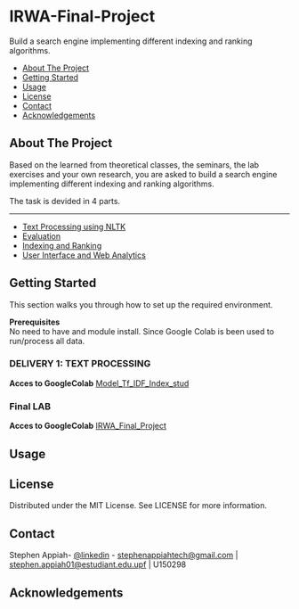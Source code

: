 # IRWA-Final-Project
Build a search engine implementing different indexing and ranking algorithms.

<!-- TOC depthFrom:2 depthTo:6 withLinks:1 updateOnSave:1 orderedList:0 -->

- [About The Project](#about-the-project)
- [Getting Started](#getting-started)
- [Usage](#usage)
- [License](#license)
- [Contact](#contact)
- [Acknowledgements](#acknowledgements)

<!-- /TOC -->

## About The Project

Based on the learned from theoretical classes, the seminars, the lab exercises and your own
research, you are asked to build a search engine implementing different indexing and
ranking algorithms.

The task is devided in 4 parts. 

***
* [Text Processing using NLTK](https://www.datacamp.com/community/tutorials/text-analytics-beginners-nltk)
* [Evaluation]()
* [Indexing and Ranking]()
* [User Interface and Web Analytics]()


## Getting Started

This section walks you through how to set up the required environment.

**Prerequisites**<br>
No need to have and module install. Since Google Colab is been used to run/process all data.

### DELIVERY  1: TEXT PROCESSING

**Acces to GoogleColab**
[Model_Tf_IDF_Index_stud](https://drive.google.com/drive/folders/17JuFBoRV_CTMNBXbjcBao1QvwXejlEid?usp=sharing)

### Final LAB
**Acces to GoogleColab**
[IRWA_Final_Project](https://drive.google.com/drive/folders/19_MAR5n6FGiqKbTv6uYZTmFDAD8XcqjT?usp=sharing)

## Usage

## License

Distributed under the MIT License. See LICENSE for more information.

## Contact

Stephen Appiah- [@linkedin](https://www.linkedin.com/in/stephenappiahtech/) - stephenappiahtech@gmail.com | stephen.appiah01@estudiant.edu.upf | U150298

## Acknowledgements


